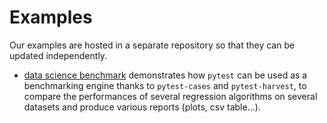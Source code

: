 # Examples

Our examples are hosted in a separate repository so that they can be updated independently.

 * [data science benchmark](https://smarie.github.io/pytest-patterns/examples/data_science_benchmark/) demonstrates how `pytest` can be used as a benchmarking engine thanks to `pytest-cases` and `pytest-harvest`, to compare the performances of several regression algorithms on several datasets and produce various reports (plots, csv table...).
